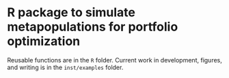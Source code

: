 # R package to simulate metapopulations for portfolio optimization

Reusable functions are in the `R` folder. Current work in development, figures, and writing is in the `inst/examples` folder.
